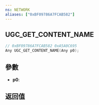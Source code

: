 ```yaml
---
ns: NETWORK
aliases: ["0xBF09786A7FCAB582"]
---
```

## UGC_GET_CONTENT_NAME

```c
// 0xBF09786A7FCAB582 0xA5A0C695
Any UGC_GET_CONTENT_NAME(Any p0);
```

## 參數
* **p0**: 

## 返回值

